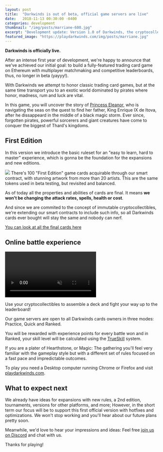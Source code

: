 ```yaml
---
layout: post
title:  "Darkwinds is out of beta, official game servers are live"
date:   2018-11-13 00:30:00 -0400
categories: development
thumbnail: "/img/posts/marriane-600.jpg"
excerpt: "Development update: Version 1.0 of Darkwinds, the cryptocollectible trading card game on the Ethereum blockchain, is live and all the first 100 cards are finally revealed."
featured_image: "https://playdarkwinds.com/img/posts/marriane.jpg"
---
```


**Darkwinds is officially live.**

After an intense first year of development, we're happy to announce that we've achieved our initial goal: to build a fully-featured trading card game on Ethereum with multiplayer matchmaking and competitive leaderboards, thus, no longer in beta (yayyy!).

With Darkwinds we attempt to honor classic trading card games, but at the same time transport you to an exotic world dominated by pirates where honor, madness, rum and luck are vital. 

In this game, you will uncover the story of [Princess Eleanor](https://playdarkwinds.com/lore/2018/10/12/princess-eleanor.html), who is navigating the seas on the quest to find her father, King Enrique IX de Itova, after he dissappeard in the middle of a black magic storm. Ever since, forgotten pirates, powerful sorcerers and giant creatures have come to conquer the biggest of Thard's kingdoms. 

## First Edition

In this version we introduce the basic ruleset for an "easy to learn, hard to master" experience, which is gonna be the foundation for the expansions and new editions.

<img src="https://corsarium.playdarkwinds.com/img/cards/20.opt.png" class="post-float-left">
There's 100 "First Edition" game cards acquirable through our smart contract, with stunning artwork from more than 20 artists. This are the same tokens used in beta testing, but revisited and balanced.

As of today all the properties and abilities of cards are final. It means **we won't be changing the attack rates, spells, health or cost**. 

And since we are commited to the concept of immutable cryptocollectibles, we're extending our smart contracts to include such info, so all Darkwinds cards ever bought will stay the same and nobody can nerf.

<a href="https://playdarkwinds.com/cards.html">You can look at all the final cards here</a>


## Online battle experience

<video autoplay loop muted id="gameplay-video">
<source src="https://corsarium.playdarkwinds.com/video/landing.webm" type="video/webm">
<source src="https://corsarium.playdarkwinds.com/video/landing.mp4" type="video/mp4">
<img src="https://s3.amazonaws.com/mego-blog/darkwinds/darkwinds2018.gif">
</video><br>

Use your cryptocollectibles to assemble a deck and fight your way up to the leaderboard!

Our game servers are open to all Darkwinds cards owners in three modes: Practice, Quick and Ranked.

You will be rewarded with experience points for every battle won and in Ranked, your skill level will be calculated using the [TrueSkill](https://www.microsoft.com/en-us/research/project/trueskill-ranking-system/) system.

If you are a plater of Hearthstone, or Magic: The gathering you'll feel very familiar with the gameplay style but with a different set of rules focused on a fast pace and impredictable outcomes.

To play you need a Desktop computer running Chrome or Firefox and visit <a href="https://playdarkwinds.com">playdarkwinds.com</a>. 

## What to expect next
We already have ideas for expansions with new rules, a 2nd edition, tournaments, versions for other platforms, and more; However, in the short term our focus will be to support this first official version with hotfixes and optimizations. We won't stop working and you'll hear about our future plans pretty soon.

Meanwhile, we'd love to hear your impressions and ideas: Feel free <a href="https://discord.gg/WwyCERC">join us on Discord</a> and chat with us.

Thanks for playing!